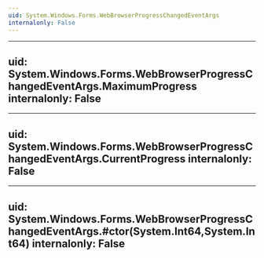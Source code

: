 ```yaml
---
uid: System.Windows.Forms.WebBrowserProgressChangedEventArgs
internalonly: False
---
```


---
uid: System.Windows.Forms.WebBrowserProgressChangedEventArgs.MaximumProgress
internalonly: False
---

---
uid: System.Windows.Forms.WebBrowserProgressChangedEventArgs.CurrentProgress
internalonly: False
---

---
uid: System.Windows.Forms.WebBrowserProgressChangedEventArgs.#ctor(System.Int64,System.Int64)
internalonly: False
---
